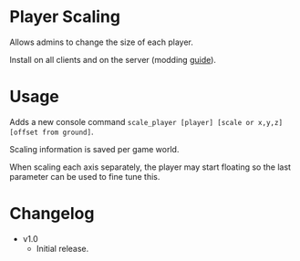 # Player Scaling

Allows admins to change the size of each player.

Install on all clients and on the server (modding [guide](https://youtu.be/L9ljm2eKLrk)).

# Usage

Adds a new console command `scale_player [player] [scale or x,y,z] [offset from ground]`.

Scaling information is saved per game world.

When scaling each axis separately, the player may start floating so the last parameter can be used to fine tune this.

# Changelog

- v1.0
	- Initial release.
